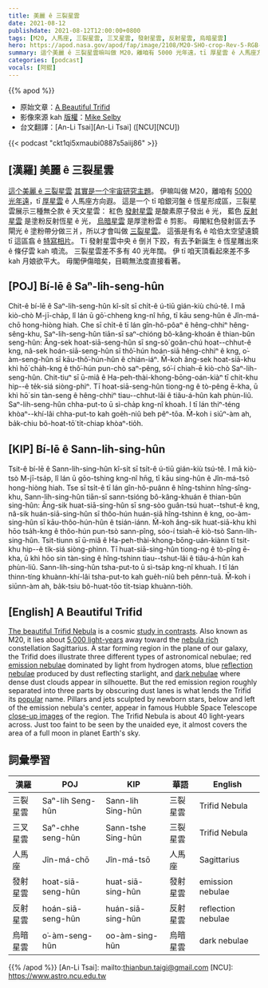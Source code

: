 ```yaml
---
title: 美麗 ê 三裂星雲
date: 2021-08-12
publishdate: 2021-08-12T12:00:00+0800
tags: [M20, 人馬座, 三裂星雲, 三叉星雲, 發射星雲, 反射星雲, 烏暗星雲]
hero: https://apod.nasa.gov/apod/fap/image/2108/M20-SHO-crop-Rev-5-RGB-Ha-OIII-RiDK-700-19-July-2021-1024.jpg
summary: 這个美麗 ê 三裂星雲嘛叫做 M20，離咱有 5000 光年遠，tī 厚星雲 ê 人馬座方向遐。
categories: [podcast]
vocals: [阿錕]
---
```


{{% apod %}}

- 原始文章：[A Beautiful Trifid](https://apod.nasa.gov/apod/ap210812.html)
- 影像來源 kah [版權][copyright]：[Mike Selby](https://www.facebook.com/masterdarksastro/)
- 台文翻譯：[An-Li Tsai][An-Li Tsai] ([NCU][NCU])

{{< podcast "ckt1qi5xmaubi0887s5aiij86" >}}

## [漢羅] 美麗 ê 三裂星雲
[這个美麗 ê 三裂星雲][The beautiful Trifid Nebula] [其實是一个宇宙研究主題][study in contrasts]。
伊嘛叫做 M20，離咱有 [5000 光年遠][5,000 light-years]，tī [厚星雲][nebula rich] ê 人馬座方向遐。
這是一个 tī 咱銀河盤 ê 恆星形成區，三裂星雲展示三種無仝款 ê 天文星雲：
紅色 [發射星雲][emission nebulae] 是酸素原子發出 ê 光，
藍色 [反射星雲][reflection nebulae] 是塗粉反射恆星 ê 光，
[烏暗星雲][dark nebulae] 是厚塗粉雲 ê 剪影。
毋閣紅色發射區去予閘光 ê 塗粉帶分做三爿，所以才會叫做 [三裂星雲][popular]。
這張是有名 ê 哈伯太空望遠鏡 tī 這區翕 ê [特寫相片][close-up images]。
Tī 發射星雲中央 ê 倒爿下跤，有去予新誕生 ê 恆星雕出來 ê 條仔雲 kah 噴流。
三裂星雲差不多有 40 光年闊。
伊 tī 咱天頂看起來差不多 kah 月娘欲平大。
毋閣伊傷暗矣，目睭無法度直接看著。

## [POJ] Bí-lē ê Saⁿ-lih-seng-hûn
Chit-ê bí-lē ê Saⁿ-lih-seng-hûn kî-si̍t sī chi̍t-ê ú-tiū gián-kiù chú-tê.
I mā kiò-chò M-jī-cha̍p, lî lán ū gō͘-chheng kng-nî hn̄g, tī kāu seng-hûn ê Jîn-má-chō hong-hiòng hiah.
Che sī chi̍t-ê tī lán gîn-hô-pôaⁿ ê hêng-chhiⁿ hêng-sêng-khu, Saⁿ-lih-seng-hûn tiān-sī saⁿ-chióng bô-kâng-khoán ê thian-bûn seng-hûn:
Âng-sek hoat-siā-seng-hûn sī sng-sò͘ goân-chú hoat--chhut-ê kng,
nâ-sek hoán-siā-seng-hûn sī thô͘-hún hoán-siā hêng-chhiⁿ ê kng,
o͘-àm-seng-hûn sī kāu-thô͘-hún-hûn ê chián-iáⁿ.
M̄-koh âng-sek hoat-siā-khu khì hō͘ cha̍h-kng ê thô͘-hún pun-chò saⁿ-pêng, só͘-í chiah-ē kiò-chò Saⁿ-lih-seng-hûn.
Chit-tiuⁿ sī ū-miâ ê Ha-peh-thài-khong-bōng-oán-kiàⁿ tī chit-khu hip--ê te̍k-siá siòng-phìⁿ.
Tī hoat-siā-seng-hûn tiong-ng ê tò-pêng ē-kha, ū khì hō͘ sin tàn-seng ê hêng-chhiⁿ tiau--chhut-lâi ê tiâu-á-hûn kah phùn-liû.
Saⁿ-lih-seng-hûn chha-put-to ū sì-cha̍p kng-nî khoah.
I tī lán thiⁿ-téng khòaⁿ--khí-lâi chha-put-to kah goe̍h-niû beh pêⁿ-tōa.
M̄-koh i siūⁿ-àm ah, ba̍k-chiu bô-hoat-tō͘ ti̍t-chiap khòaⁿ-tio̍h.

## [KIP] Bí-lē ê Sann-lih-sing-hûn
Tsit-ê bí-lē ê Sann-lih-sing-hûn kî-si̍t sī tsi̍t-ê ú-tiū gián-kiù tsú-tê.
I mā kiò-tsò M-jī-tsa̍p, lî lán ū gōo-tshing kng-nî hn̄g, tī kāu sing-hûn ê Jîn-má-tsō hong-hiòng hiah.
Tse sī tsi̍t-ê tī lán gîn-hô-puânn ê hîng-tshinn hîng-sîng-khu, Sann-lih-sing-hûn tiān-sī sann-tsióng bô-kâng-khuán ê thian-bûn sing-hûn:
Âng-sik huat-siā-sing-hûn sī sng-sòo guân-tsú huat--tshut-ê kng,
nâ-sik huán-siā-sing-hûn sī thôo-hún huán-siā hîng-tshinn ê kng,
oo-àm-sing-hûn sī kāu-thôo-hún-hûn ê tsián-iánn.
M̄-koh âng-sik huat-siā-khu khì hōo tsa̍h-kng ê thôo-hún pun-tsò sann-pîng, sóo-í tsiah-ē kiò-tsò Sann-lih-sing-hûn.
Tsit-tiunn sī ū-miâ ê Ha-peh-thài-khong-bōng-uán-kiànn tī tsit-khu hip--ê ti̍k-siá siòng-phìnn.
Tī huat-siā-sing-hûn tiong-ng ê tò-pîng ē-kha, ū khì hōo sin tàn-sing ê hîng-tshinn tiau--tshut-lâi ê tiâu-á-hûn kah phùn-liû.
Sann-lih-sing-hûn tsha-put-to ū sì-tsa̍p kng-nî khuah.
I tī lán thinn-tíng khuànn-khí-lâi tsha-put-to kah gue̍h-niû beh pênn-tuā.
M̄-koh i siūnn-àm ah, ba̍k-tsiu bô-huat-tōo ti̍t-tsiap khuànn-tio̍h.

## [English] A Beautiful Trifid
[The beautiful Trifid Nebula][The beautiful Trifid Nebula] is a cosmic [study in contrasts][study in contrasts].
Also known as M20, it lies about [5,000 light-years][5,000 light-years] away toward the [nebula rich][nebula rich] constellation Sagittarius.
A star forming region in the plane of our galaxy, the Trifid does illustrate three different types of astronomical nebulae; red [emission nebulae][emission nebulae] dominated by light from hydrogen atoms, blue [reflection nebulae][reflection nebulae] produced by dust reflecting starlight, and [dark nebulae][dark nebulae] where dense dust clouds appear in silhouette.
But the red emission region roughly separated into three parts by obscuring dust lanes is what lends the Trifid its [popular][popular] name.
Pillars and jets sculpted by newborn stars, below and left of the emission nebula's center, appear in famous Hubble Space Telescope [close-up images][close-up images] of the region.
The Trifid Nebula is about 40 light-years across.
Just too faint to be seen by the unaided eye, it almost covers the area of a full moon in planet Earth's sky.

## 詞彙學習

|漢羅|POJ|KIP|華語|English|
|-|-|-|-|-|
|三裂星雲|Saⁿ-lih Seng-hûn|Sann-lih Sing-hûn|三裂星雲|Trifid Nebula|
|三叉星雲|Saⁿ-chhe seng-hûn|Sann-tshe Sing-hûn|三裂星雲|Trifid Nebula|
|人馬座|Jîn-má-chō|Jîn-má-tsō|人馬座|Sagittarius|
|發射星雲|hoat-siā-seng-hûn|huat-siā-sing-hûn|發射星雲|emission nebulae|
|反射星雲|hoán-siā-seng-hûn|huán-siā-sing-hûn|反射星雲|reflection nebulae|
|烏暗星雲|o͘-àm-seng-hûn|oo-àm-sing-hûn|烏暗星雲|dark nebulae|

{{% /apod %}}
[An-Li Tsai]: mailto:thianbun.taigi@gmail.com
[NCU]: https://www.astro.ncu.edu.tw

[copyright]: https://apod.nasa.gov/apod/fap/lib/about_apod.html#srapply

[The beautiful Trifid Nebula]:https://www.astrobin.com/p0oawd/
[study in contrasts]:http://www.messier.seds.org/m/m020.html
[5,000 light-years]:http://www.atlasoftheuniverse.com/5000lys.html
[nebula rich]:https://apod.nasa.gov/apod/ap130712.html
[emission nebulae]:https://apod.nasa.gov/apod/ap080424.html
[reflection nebulae]:https://apod.nasa.gov/apod/ap090521.html
[dark nebulae]:https://apod.nasa.gov/apod/ap090522.html
[popular]:http://en.wikipedia.org/wiki/Trifid
[close-up images]:http://hubblesite.org/image/915/news_release/1999-42
